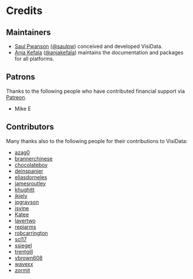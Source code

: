 # Credits

## Maintainers

- [Saul Pwanson](http://saul.pw) ([@saulpw](https://github.com/saulpw)) conceived and developed VisiData.
- [Anja Kefala](http://kefala.info) ([@anjakefala](https://github.com/anjakefala)) maintains the documentation and packages for all platforms.

## Patrons

Thanks to the following people who have contributed financial support via [Patreon](https://www.patreon.com/saulpw).

- Mike E

## Contributors

Many thanks also to the following people for their contributions to VisiData:

- [azag0](https://github.com/azag0)
- [brannerchinese](https://github.com/brannerchinese)
- [chocolateboy](https://github.com/chocolateboy)
- [deinspanjer](https://github.com/deinspanjer)
- [eliasdorneles](https://github.com/eliasdorneles)
- [jamesroutley](https://github.com/jamesroutley)
- [khughitt](https://github.com/khughitt)
- [jkiely](https://github.com/jkiely)
- [jpgrayson](https://github.com/jpgrayson)
- [jsvine](https://github.com/jsvine)
- [Katee](https://github.com/Katee)
- [layertwo](https://github.com/layertwo)
- [repjarms](https://github.com/repjarms)
- [robcarrington](https://github.com/robcarrington)
- [scl17](https://github.com/scl17)
- [ssiegel](https://github.com/ssiegel)
- [trentgill](https://github.com/trentgill)
- [vbrown608](https://github.com/vbrown608)
- [wavexx](https://github.com/wavexx)
- [zormit](https://github.com/zormit)
